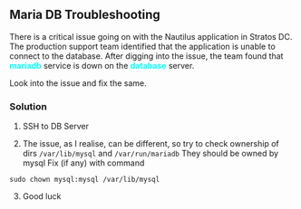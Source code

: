 ## Maria DB Troubleshooting

There is a critical issue going on with the Nautilus application in Stratos DC. The production support team identified that the application is unable to connect to the database. After digging into the issue, the team found that <span style='color:cyan'>**mariadb**</span> service is down on the <span style='color:cyan'>**database**</span> server.



Look into the issue and fix the same.

### Solution 

1. SSH to DB Server

2. The issue, as I realise, can be different, so try to check ownership of dirs
```/var/lib/mysql``` and ```/var/run/mariadb```
They should be owned by mysql
Fix (if any) with command 
```
sudo chown mysql:mysql /var/lib/mysql
```

3. Good luck